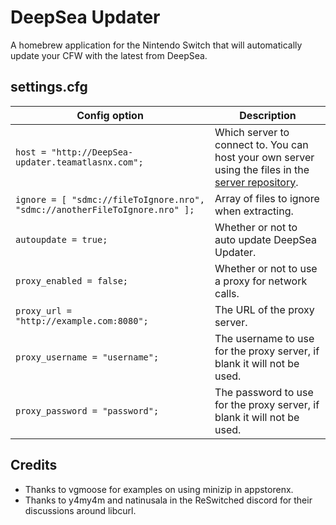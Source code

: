 # DeepSea Updater

A homebrew application for the Nintendo Switch that will automatically update your CFW with the latest from DeepSea.

## settings.cfg

| Config option                                                               | Description
| --------------------------------------------------------------------------- | ---
| `host = "http://DeepSea-updater.teamatlasnx.com";`                           | Which server to connect to. You can host your own server using the files in the [server repository](https://github.com/Team-Neptune/DeepSea-Updater-Server).
| `ignore = [ "sdmc://fileToIgnore.nro", "sdmc://anotherFileToIgnore.nro" ];` | Array of files to ignore when extracting.
| `autoupdate = true;`                                                        | Whether or not to auto update DeepSea Updater.
| `proxy_enabled = false;`                                                    | Whether or not to use a proxy for network calls.
| `proxy_url = "http://example.com:8080";`                                    | The URL of the proxy server.
| `proxy_username = "username";`                                              | The username to use for the proxy server, if blank it will not be used.
| `proxy_password = "password";`                                              | The password to use for the proxy server, if blank it will not be used.

## Credits

* Thanks to vgmoose for examples on using minizip in appstorenx.
* Thanks to y4my4m and natinusala in the ReSwitched discord for their discussions around libcurl.
